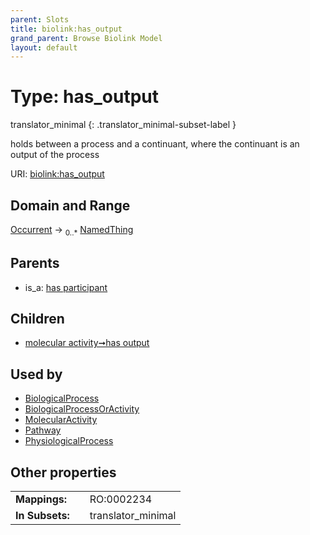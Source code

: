 ```yaml
---
parent: Slots
title: biolink:has_output
grand_parent: Browse Biolink Model
layout: default
---
```


# Type: has_output

translator_minimal
{: .translator_minimal-subset-label }


holds between a process and a continuant, where the continuant is an output of the process

URI: [biolink:has_output](https://w3id.org/biolink/vocab/has_output)

## Domain and Range

[Occurrent](Occurrent.md) ->  <sub>0..*</sub> [NamedThing](NamedThing.md)

## Parents

 *  is_a: [has participant](has_participant.md)

## Children

 *  [molecular activity➞has output](molecular_activity_has_output.md)

## Used by

 * [BiologicalProcess](BiologicalProcess.md)
 * [BiologicalProcessOrActivity](BiologicalProcessOrActivity.md)
 * [MolecularActivity](MolecularActivity.md)
 * [Pathway](Pathway.md)
 * [PhysiologicalProcess](PhysiologicalProcess.md)

## Other properties

|  |  |  |
| --- | --- | --- |
| **Mappings:** | | RO:0002234 |
| **In Subsets:** | | translator_minimal |

